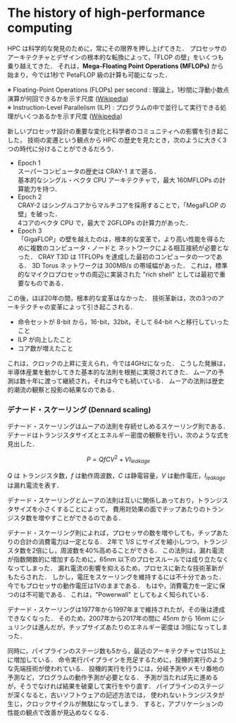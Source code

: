 # The history of high-performance computing
HPC は科学的な発見のために，常にその限界を押し上げてきた．
プロセッサのアーキテクチャとデザインの根本的な転換によって，「FLOP の壁」をいくつも乗り越えてきた．
それは，**Mega-Floating Point Operations (MFLOPs)** から始まり，今では1秒で PetaFLOP 級の計算も可能になった．

※ Floating-Point Operations (FLOPs) per second : 
理論上，1秒間に浮動小数点演算が何回できるかを示す尺度 ([Wikipedia](https://ja.wikipedia.org/wiki/FLOPS#:~:text=FLOPS%EF%BC%88%E3%83%95%E3%83%AD%E3%83%83%E3%83%97%E3%82%B9%E3%80%81Floating%2Dpoint,%E6%80%A7%E8%83%BD%E6%8C%87%E6%A8%99%E3%81%AE%E4%B8%80%E3%81%A4%E3%80%82))  
※ Instruction-Level Parallelism (ILP) : 
プログラムの中で並行して実行できる処理がいくつあるかを示す尺度 ([Wikipedia](https://ja.wikipedia.org/wiki/%E5%91%BD%E4%BB%A4%E3%83%AC%E3%83%99%E3%83%AB%E3%81%AE%E4%B8%A6%E5%88%97%E6%80%A7))

新しいプロセッサ設計の重要な変化と科学者のコミュニティへの影響を引き起こした，
技術の変遷という観点から HPC の歴史を見たとき，次のように大きく3つの時代に分けることができるだろう．

- Epoch 1  
  スーパーコンピュータの歴史は CRAY-1 まで遡る．  
  基本的なシングル・ベクタ CPU アーキテクチャで，最大 160MFLOPs の計算能力を持つ．
- Epoch 2  
  CRAY-2 はシングルコアからマルチコアを採用することで，「MegaFLOP の壁」を破った．  
  4コアのベクタ CPU で，最大で 2GFLOPs の計算力があった．
- Epoch 3  
  「GigaFLOP」の壁を越えたのは，根本的な変革で，より高い性能を得るために複数のコンピュータ・ノードと
  ネットワークによる相互接続が必要となった．
  CRAY T3D は 1TFLOPs を達成した最初のコンピュータの一つである．
  3D Torus ネットワークは 300MB/s の帯域幅があった．
  これは，標準的なマイクロプロセッサの周辺に実装された "rich shell" としては最初で重要なものである．

この後，ほぼ20年の間，根本的な変革はなかった．
技術革新は，次の3つのアーキテクチャの変革によって引き起こされる．

- 命令セットが 8-bit から，16-bit，32bit，そして 64-bit へと移行していったこと
- ILP が向上したこと
- コア数が増えたこと

これは，クロックの上昇に支えられ，今では4GHzになった．
こうした発展は，半導体産業を動かしてきた基本的な法則を根拠に実現されてきた．
ムーアの予測は数十年に渡って継続され，それは今でも続いている．
ムーアの法則は歴史的潮流の観察と投影の結果なのである．

### デナード・スケーリング (Dennard scaling)
デナード・スケーリングはムーアの法則を存続せしめるスケーリング則である．
デナードはトランジスタサイズとエネルギー密度の観察を行い，次のような式を見出した．

$$
P = QfCV^2 + VI_{leakage}
$$

$Q$ は トランジスタ数，$f$ は動作周波数，$C$ は静電容量，$V$ は動作電圧，$I_{leakage}$ は漏れ電流を表す．

デナード・スケーリングとムーアの法則は互いに関係しあっており，トランジスタサイズを小さくすることによって，
費用対効果の面でチップあたりのトランジスタ数を増やすことができるのである．

デナード・スケーリング則によれば，プロセッサの数を増やしても，チップあたりの合計の消費電力は一定となる．
2年で $1/S$ にサイズを縮小しつつ，トランジスタ数を2倍にし，周波数を40%高めることができる．
この法則は，漏れ電流が指数関数的に増加するために，65nm 以下のプロセスルールでは成り立たなくなってしまった．
漏れ電流の影響を抑えるため，プロセスに新たな技術革新がもたらされた．
しかし，電圧をスケーリングを維持するには不十分であった．
今でもプロセッサの動作電圧は1Vのままである．
もはや，消費電力を一定に保つのは不可能である．
これは，"Powerwall" としてもよく知られている．

デナード・スケーリングは1977年から1997年まで維持されたが，その後は達成できなくなった．
そのため，2007年から2017年の間に 45nm から 16nm にシュリンクは進んだが，チップサイズあたりのエネルギー密度は
3倍になってしまった．

同時に，パイプラインのステージ数も5から，最近のアーキテクチャでは15以上に増加している．
命令実行パイプラインを充足するために，投機的実行のような先端技術が使われている．
投機的実行を行うには，分岐予測やメモリ番地の予測など，プログラムの動作予測が必要となる．
予測が当たれば先に進めるが，そうでなければ結果を破棄して実行をやり直す．
パイプラインのステージが深くなると，古いソフトウェアの記述方法では，
使われないトランジスタが生じ，クロックサイクルが無駄になってしまう．
すると，アプリケーションの性能の観点で改善が見込めなくなる．